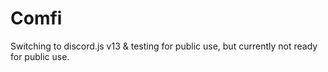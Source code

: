 # Comfi

Switching to discord.js v13 & testing for public use, but currently not ready for public use. 